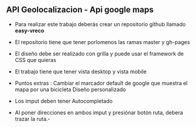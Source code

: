 ## API Geolocalizacion - Api google maps
- Para realizar este trabajo deberás crear 
  un repositorio github llamado **easy-vreco**
- El repositorio tiene que tener porlomenos las ramas 
  master y gh-pages
- El diseño debe ser realizado con grilla y puede 
  usar el framework de CSS que quieras
- El trabajo tiene que tener vista desktop y vista mobile
- Puntos extras : Cambiar el marcador default de google 
  que muestra el mapa por una bicicleta 
  Diseño personalizado

- Los imput deben tener Autocompletado
- Al poner direcciones en ambos imput y presiónar botón ruta,
  debera trazar la ruta.-